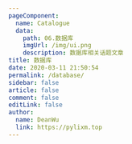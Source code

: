 ```yaml
---
pageComponent:
  name: Catalogue
  data:
    path: 06.数据库
    imgUrl: /img/ui.png
    description: 数据库相关话题文章
title: 数据库
date: 2020-03-11 21:50:54
permalink: /database/
sidebar: false
article: false
comment: false
editLink: false
author:
  name: DeanWu
  link: https://pylixm.top
---
```


